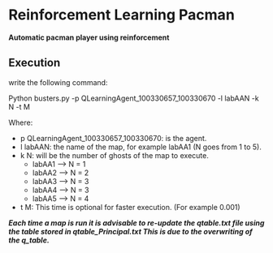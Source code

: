 # Reinforcement Learning Pacman

**Automatic pacman player using reinforcement**

## Execution

write the following command:

Python busters.py -p QLearningAgent_100330657_100330670 -l labAAN -k N -t M

Where:
- p QLearningAgent_100330657_100330670: is the agent.
- l labAAN: the name of the map, for example labAA1 (N goes from 1 to 5).
- k N: will be the number of ghosts of the map to execute.
  - labAA1 --> N = 1
  - labAA2 --> N = 2
  - labAA3 --> N = 3
  - labAA4 --> N = 3
  - labAA5 --> N = 4
- t M: This time is optional for faster execution. (For example 0.001)


**_Each time a map is run it is advisable to re-update the qtable.txt file using the table stored in qtable_Principal.txt
This is due to the overwriting of the q_table._**
